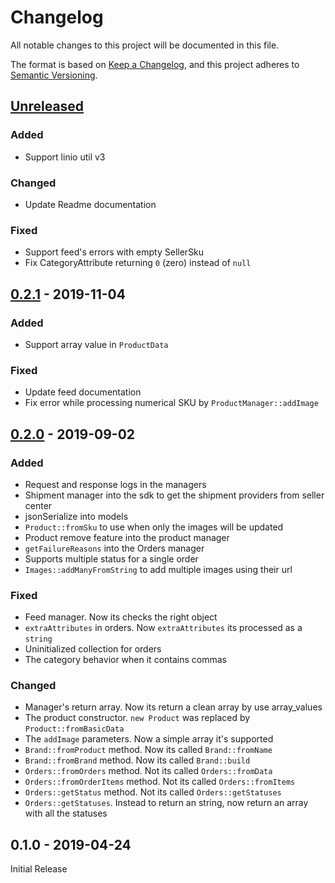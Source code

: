 # Changelog

All notable changes to this project will be documented in this file.

The format is based on [Keep a Changelog](https://keepachangelog.com/en/1.0.0/),
and this project adheres to [Semantic Versioning](https://semver.org/spec/v2.0.0.html).

## [Unreleased]

### Added
* Support linio util v3

### Changed
* Update Readme documentation

### Fixed

* Support feed's errors with empty SellerSku
* Fix CategoryAttribute returning `0` (zero) instead of `null`

## [0.2.1] - 2019-11-04

### Added

* Support array value in `ProductData`

### Fixed

* Update feed documentation
* Fix error while processing numerical SKU by `ProductManager::addImage`

## [0.2.0] - 2019-09-02

### Added

* Request and response logs in the managers
* Shipment manager into the sdk to get the shipment providers from seller center
* jsonSerialize into models
* `Product::fromSku` to use when only the images will be updated
* Product remove feature into the product manager
* `getFailureReasons` into the Orders manager
* Supports multiple status for a single order
* `Images::addManyFromString` to add multiple images using their url

### Fixed
* Feed manager. Now its checks the right object
* `extraAttributes` in orders. Now `extraAttributes` its processed as a `string`
* Uninitialized collection for orders
* The category behavior when it contains commas

### Changed

* Manager's return array. Now its return a clean array by use array_values
* The product constructor. `new Product` was replaced by `Product::fromBasicData`
* The `addImage` parameters. Now a simple array it's supported
* `Brand::fromProduct` method. Now its called `Brand::fromName`
* `Brand::fromBrand` method. Now its called `Brand::build`
* `Orders::fromOrders` method. Not its called `Orders::fromData`
* `Orders::fromOrderItems` method. Not its called `Orders::fromItems`
* `Orders::getStatus` method. Not its called `Orders::getStatuses`
* `Orders::getStatuses`. Instead to return an string, now return an array with all the statuses

## 0.1.0 - 2019-04-24

Initial Release

[Unreleased]: https://github.com/LinioIT/seller-center-sdk/compare/v0.2.1...HEAD
[0.2.1]: https://github.com/LinioIT/seller-center-sdk/releases/tag/v0.2.1
[0.2.0]: https://github.com/LinioIT/seller-center-sdk/releases/tag/v0.2.0
